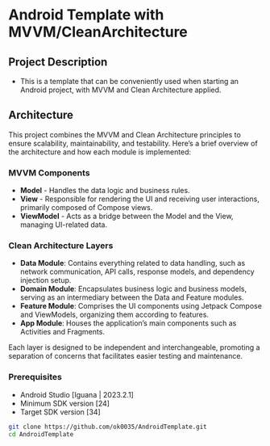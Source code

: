 # Android Template with MVVM/CleanArchitecture

## Project Description
- This is a template that can be conveniently used when starting an Android project, with MVVM and Clean Architecture applied.

## Architecture
This project combines the MVVM and Clean Architecture principles to ensure scalability, maintainability, and testability. Here’s a brief overview of the architecture and how each module is implemented:

### MVVM Components
- **Model** - Handles the data logic and business rules.
- **View** - Responsible for rendering the UI and receiving user interactions, primarily composed of Compose views.
- **ViewModel** - Acts as a bridge between the Model and the View, managing UI-related data.

### Clean Architecture Layers
- **Data Module**: Contains everything related to data handling, such as network communication, API calls, response models, and dependency injection setup.
- **Domain Module**: Encapsulates business logic and business models, serving as an intermediary between the Data and Feature modules.
- **Feature Module**: Comprises the UI components using Jetpack Compose and ViewModels, organizing them according to features.
- **App Module**: Houses the application’s main components such as Activities and Fragments.

Each layer is designed to be independent and interchangeable, promoting a separation of concerns that facilitates easier testing and maintenance.

### Prerequisites
- Android Studio [Iguana | 2023.2.1]
- Minimum SDK version [24]
- Target SDK version [34]

```bash
git clone https://github.com/ok0035/AndroidTemplate.git
cd AndroidTemplate
